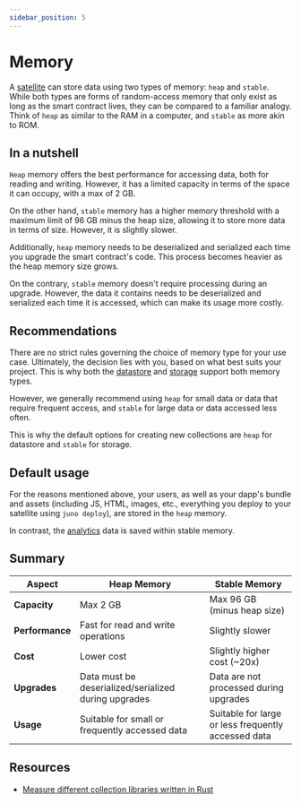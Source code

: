 ```yaml
---
sidebar_position: 5
---
```


# Memory

A [satellite] can store data using two types of memory: `heap` and `stable`. While both types are forms of random-access memory that only exist as long as the smart contract lives, they can be compared to a familiar analogy. Think of `heap` as similar to the RAM in a computer, and `stable` as more akin to ROM.

## In a nutshell

`Heap` memory offers the best performance for accessing data, both for reading and writing. However, it has a limited capacity in terms of the space it can occupy, with a max of 2 GB.

On the other hand, `stable` memory has a higher memory threshold with a maximum limit of 96 GB minus the heap size, allowing it to store more data in terms of size. However, it is slightly slower.

Additionally, `heap` memory needs to be deserialized and serialized each time you upgrade the smart contract's code. This process becomes heavier as the heap memory size grows.

On the contrary, `stable` memory doesn't require processing during an upgrade. However, the data it contains needs to be deserialized and serialized each time it is accessed, which can make its usage more costly.

## Recommendations

There are no strict rules governing the choice of memory type for your use case. Ultimately, the decision lies with you, based on what best suits your project. This is why both the [datastore](../build/datastore.md) and [storage](../build/storage.md) support both memory types.

However, we generally recommend using `heap` for small data or data that require frequent access, and `stable` for large data or data accessed less often.

This is why the default options for creating new collections are `heap` for datastore and `stable` for storage.

## Default usage

For the reasons mentioned above, your users, as well as your dapp's bundle and assets (including JS, HTML, images, etc., everything you deploy to your satellite using `juno deploy`), are stored in the `heap` memory.

In contrast, the [analytics](../build/analytics.md) data is saved within stable memory.

## Summary

| Aspect          | Heap Memory                                          | Stable Memory                                       |
| --------------- | ---------------------------------------------------- | --------------------------------------------------- |
| **Capacity**    | Max 2 GB                                             | Max 96 GB (minus heap size)                         |
| **Performance** | Fast for read and write operations                   | Slightly slower                                     |
| **Cost**        | Lower cost                                           | Slightly higher cost (~20x)                         |
| **Upgrades**    | Data must be deserialized/serialized during upgrades | Data are not processed during upgrades              |
| **Usage**       | Suitable for small or frequently accessed data       | Suitable for large or less frequently accessed data |

## Resources

- [Measure different collection libraries written in Rust](https://dfinity.github.io/canister-profiling/collections/)

[satellite]: ../terminology.md#satellite
